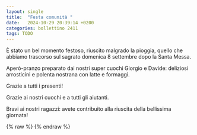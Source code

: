 ```yaml
---
layout: single
title:  "Festa comunità "
date:   2024-10-29 20:39:14 +0200
categories: bollettino 2411
tags: TODO
---
```


È stato un bel momento festoso, riuscito malgrado la pioggia, quello che abbiamo trascorso sul sagrato
domenica 8 settembre dopo la Santa Messa.

Aperò-pranzo preparato dai nostri super cuochi Giorgio e Davide: deliziosi arrosticini e polenta nostrana con latte e formaggi. 

Grazie a tutti i presenti!

Grazie ai nostri cuochi e a tutti gli aiutanti.

Bravi ai nostri ragazzi: avete contribuito alla riuscita della bellissima giornata!


{% raw %}<img class="full"
     src="/assets/images/bollettino2411/_.jpg"
     alt="">
{% endraw %}




